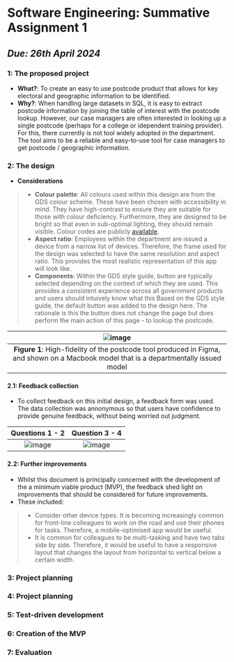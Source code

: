 # Software Engineering: Summative Assignment 1

## _Due: 26th April 2024_

### **1**: The proposed project
* **What?**: To create an easy to use postcode product that allows for key electoral and geographic information to be identified.
* **Why?**: When handling large datasets in SQL, it is easy to extract postcode information by joining the table of interest with the postcode lookup. However, our case managers are often interested in looking up a single postcode (perhaps for a college or idependent training provider). For this, there currently is not tool widely adopted in the department. The tool aims to be a reliable and easy-to-use tool for case managers to get postcode / geographic information.

### **2**: The design
* **Considerations**
> * **Colour palette**: All colours used within this design are from the GDS colour scheme. These have been chosen with accessibility in mind. They have high-contrast to ensure they are suitable for those with colour deficiency. Furthermore, they are designed to be bright so that even in sub-optimal lighting, they should remain visible. Colour codes are publicly [available](https://design-system.service.gov.uk/styles/colour/).
> * **Aspect ratio**: Employees within the department are issued a device from a narrow list of devices. Therefore, the frame used for the design was selected to have the same resolution and aspect ratio. This provides the most realistic representation of this app will look like.
> * **Components**: Within the GDS style guide, button are typically selected depending on the context of which they are used. This provides a consistent experience across all government products and users should intuively know what this Based on the GDS style guide, the default button was added to the design here. The rationale is this the button does not change the page but does perform the main action of this page - to lookup the postcode. 

| ![image](https://github.com/tom-mccloy/tm2188a_SoftwareEng_SA1/assets/162805077/73c07f33-ac08-44a0-95e8-264656db5349)
| :--: |
| **Figure 1**: High-fidelity of the postcode tool produced in Figma, and shown on a Macbook model that is a departmentally issued model |

#### **2.1**: Feedback collection
* To collect feedback on this initial design, a feedback form was used. The data collection was annonymous so that users have confidence to provide genuine feedback, without being worried out judgment.

Questions 1 - 2 | Question 3 - 4 
:-----:|:-----:
![image](https://github.com/tom-mccloy/tm2188a_SoftwareEng_SA1/assets/162805077/650e312b-2974-4f71-bee3-d926a2e056ac) | ![image](https://github.com/tom-mccloy/tm2188a_SoftwareEng_SA1/assets/162805077/1109901a-ccb3-4997-be95-c92f3bc73dff) |


#### **2.2**: Further improvements
* Whilst this document is principally concerned with the development of the a minimum viable product (MVP), the feedback shed light on improvements that should be considered for future improvements.
* These included:
> * Consider other device types. It is becoming increasingly common for front-line colleagues to work on the road and use their phones for tasks. Therefore, a mobile-optimised app would be useful.
> * It is common for colleagues to be multi-tasking and have two tabs side by side. Therefore, it would be useful to have a responsive layout that changes the layout from horizontal to vertical below a certain width. 

### **3**: Project planning


### **4**: Project planning

### **5**: Test-driven development

### **6**: Creation of the MVP

### **7**: Evaluation
